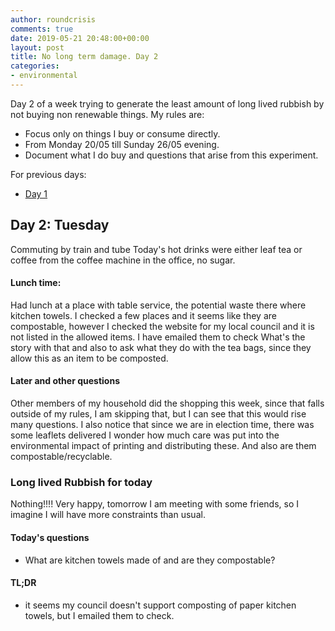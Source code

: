 ```yaml
---
author: roundcrisis
comments: true
date: 2019-05-21 20:48:00+00:00
layout: post
title: No long term damage. Day 2
categories:
- environmental
---
```


Day 2 of a week trying to generate the least amount of long lived rubbish by not buying non renewable things. My rules are:

* Focus only on things I buy or consume directly.
* From Monday 20/05 till Sunday 26/05 evening.
* Document what I do buy and questions that arise from this experiment.

For previous days:

* [Day 1](http://www.roundcrisis.com/2019/05/20/no-longter-damage-1/)

## Day 2: Tuesday

Commuting by train and tube
Today's hot drinks were either leaf tea or coffee from the coffee machine in the office, no sugar.

#### Lunch time:

Had lunch at a place with table service, the potential waste there where kitchen towels. 
I checked a few places and it seems like they are compostable, however I checked the website for my local council
and it is not listed in the allowed items. I have emailed them to check What's the story with that and also to ask what they do with the tea bags, since they allow this as an item to be composted.

#### Later and other questions

Other members of my household did the shopping this week, since that falls outside of my rules, I am skipping that, but I can see that this would rise many questions.
I also notice that since we are in election time, there was some leaflets delivered I wonder how much care was put into the environmental impact of printing and distributing these. And also are them compostable/recyclable.

### Long lived Rubbish for today

Nothing!!!! Very happy, tomorrow I am meeting with some friends, so I imagine I will have more constraints than usual.

#### Today's questions

* What are kitchen towels made of and are they compostable?

#### TL;DR

* it seems my council doesn't support composting of paper kitchen towels, but I emailed them to check.
